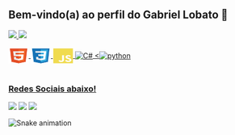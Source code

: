 ## Bem-vindo(a) ao perfil do Gabriel Lobato 🚀

 <div>
   <a href="https://github.com/GabrieLobatoCabral">
   <img height="180em" src="https://github-readme-stats.vercel.app/api?username=anuraghazra&show_icons=true&theme=radical"/>
   <img height="180em" src="https://github-readme-stats.vercel.app/api/top-langs/?username=GabrieLobatoCabral&layout=compact&langs_count=6&theme=radical"/>

</div>
<div style="display: inline_block"><br>  
  <img align="center" alt="HTML" height="30" width="40" src="https://raw.githubusercontent.com/devicons/devicon/master/icons/html5/html5-original.svg">
  <img align="center" alt="CSS" height="30" width="40" src="https://raw.githubusercontent.com/devicons/devicon/master/icons/css3/css3-original.svg">
  <img align="center" alt="Js" height="30" width="40" src="https://raw.githubusercontent.com/devicons/devicon/master/icons/javascript/javascript-plain.svg">
  <img align="center" alt="C#" height="30" width="40" src="https://cdn.jsdelivr.net/gh/devicons/devicon/icons/cplusplus/cplusplus-original.svg">
  <<img align="center" alt="python" height="30" width="40" src="https://cdn.jsdelivr.net/gh/devicons/devicon/icons/python/python-original-wordmark.svg">
</div>
 
 <br>
 
  ### Redes Sociais abaixo!
 
<div> 
  <a href="https://instagram.com/aprendizjva" target="_blank"><img src="https://img.shields.io/badge/-Instagram-%23E4405F?style=for-the-badge&logo=instagram&logoColor=white" target="_blank"></a>
  <a href = "mailto:cabral.gabriel118@gmail.com"><img src="https://img.shields.io/badge/-Gmail-%23333?style=for-the-badge&logo=gmail&logoColor=white" target="_blank"></a>
  <a href="https://www.linkedin.com/in/gabriel-cabral-9b2b69193" target="_blank"><img src="https://img.shields.io/badge/-LinkedIn-%230077B5?style=for-the-badge&logo=linkedin&logoColor=white" target="_blank"></a>
 
  ![Snake animation](https://github.com/GabrieLobatoCabral/GabrieLobatoCabral/blob/output/github-contribution-grid-snake.svg)

</div>
